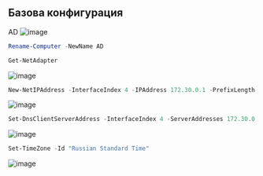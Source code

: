 


## Базова конфигурация

AD
![image](https://user-images.githubusercontent.com/79700810/135076082-526bacb5-788e-41e1-97b6-478b23334b2e.png)

```powershell
Rename-Computer -NewName AD
```

```powershell
Get-NetAdapter
```

![image](https://user-images.githubusercontent.com/79700810/135076517-7ec62953-499f-4821-8ac5-ffa8ef9d131b.png)

```powershell
New-NetIPAddress -InterfaceIndex 4 -IPAddress 172.30.0.1 -PrefixLength 24 -DefaultGateway 172.30.0.254
```

![image](https://user-images.githubusercontent.com/79700810/135076786-53aec8d7-1fc0-41e7-bb60-5debdc0b2e8c.png)

```powershell
Set-DnsClientServerAddress -InterfaceIndex 4 -ServerAddresses 172.30.0.1
```

![image](https://user-images.githubusercontent.com/79700810/135076895-e684a471-1788-4a92-9588-e7ad179784f4.png)

```powershell
Set-TimeZone -Id "Russian Standard Time"
```

![image](https://user-images.githubusercontent.com/79700810/135077137-a6b43163-7ea7-4fb2-9e33-c555f1d03037.png)



